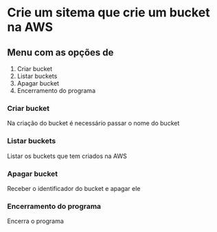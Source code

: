 # Crie um sitema que crie um bucket na AWS

## Menu com as opções de

1. Criar bucket
2. Listar buckets
3. Apagar bucket
4. Encerramento do programa

### Criar bucket

Na criação do bucket é necessário passar o nome do bucket

### Listar buckets

Listar os buckets que tem criados na AWS

### Apagar bucket

Receber o identificador do bucket e apagar ele

### Encerramento do programa

Encerra o programa
